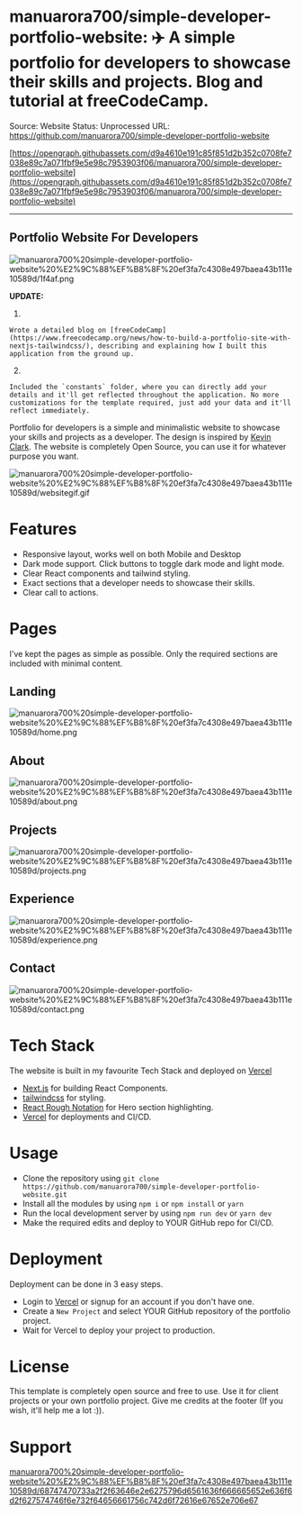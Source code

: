 # manuarora700/simple-developer-portfolio-website: ✈️ A simple portfolio for developers to showcase their skills and projects. Blog and tutorial at freeCodeCamp.

Source: Website
Status: Unprocessed
URL: https://github.com/manuarora700/simple-developer-portfolio-website

[https://opengraph.githubassets.com/d9a4610e191c85f851d2b352c0708fe7038e89c7a071fbf9e5e98c7953903f06/manuarora700/simple-developer-portfolio-website](https://opengraph.githubassets.com/d9a4610e191c85f851d2b352c0708fe7038e89c7a071fbf9e5e98c7953903f06/manuarora700/simple-developer-portfolio-website)

---

## Portfolio Website For Developers

![manuarora700%20simple-developer-portfolio-website%20%E2%9C%88%EF%B8%8F%20ef3fa7c4308e497baea43b111e10589d/1f4af.png](manuarora700%20simple-developer-portfolio-website%20%E2%9C%88%EF%B8%8F%20ef3fa7c4308e497baea43b111e10589d/1f4af.png)

**UPDATE:**

1. 
    
    Wrote a detailed blog on [freeCodeCamp](https://www.freecodecamp.org/news/how-to-build-a-portfolio-site-with-nextjs-tailwindcss/), describing and explaining how I built this application from the ground up.
    
2. 
    
    Included the `constants` folder, where you can directly add your details and it'll get reflected throughout the application. No more customizations for the template required, just add your data and it'll reflect immediately.
    

Portfolio for developers is a simple and minimalistic website to showcase your skills and projects as a developer. The design is inspired by [Kevin Clark](https://kevinclark.ca/). The website is completely Open Source, you can use it for whatever purpose you want.

![manuarora700%20simple-developer-portfolio-website%20%E2%9C%88%EF%B8%8F%20ef3fa7c4308e497baea43b111e10589d/websitegif.gif](manuarora700%20simple-developer-portfolio-website%20%E2%9C%88%EF%B8%8F%20ef3fa7c4308e497baea43b111e10589d/websitegif.gif)

# Features

- Responsive layout, works well on both Mobile and Desktop
- Dark mode support. Click buttons to toggle dark mode and light mode.
- Clear React components and tailwind styling.
- Exact sections that a developer needs to showcase their skills.
- Clear call to actions.

# Pages

I've kept the pages as simple as possible. Only the required sections are included with minimal content.

## Landing

![manuarora700%20simple-developer-portfolio-website%20%E2%9C%88%EF%B8%8F%20ef3fa7c4308e497baea43b111e10589d/home.png](manuarora700%20simple-developer-portfolio-website%20%E2%9C%88%EF%B8%8F%20ef3fa7c4308e497baea43b111e10589d/home.png)

## About

![manuarora700%20simple-developer-portfolio-website%20%E2%9C%88%EF%B8%8F%20ef3fa7c4308e497baea43b111e10589d/about.png](manuarora700%20simple-developer-portfolio-website%20%E2%9C%88%EF%B8%8F%20ef3fa7c4308e497baea43b111e10589d/about.png)

## Projects

![manuarora700%20simple-developer-portfolio-website%20%E2%9C%88%EF%B8%8F%20ef3fa7c4308e497baea43b111e10589d/projects.png](manuarora700%20simple-developer-portfolio-website%20%E2%9C%88%EF%B8%8F%20ef3fa7c4308e497baea43b111e10589d/projects.png)

## Experience

![manuarora700%20simple-developer-portfolio-website%20%E2%9C%88%EF%B8%8F%20ef3fa7c4308e497baea43b111e10589d/experience.png](manuarora700%20simple-developer-portfolio-website%20%E2%9C%88%EF%B8%8F%20ef3fa7c4308e497baea43b111e10589d/experience.png)

## Contact

![manuarora700%20simple-developer-portfolio-website%20%E2%9C%88%EF%B8%8F%20ef3fa7c4308e497baea43b111e10589d/contact.png](manuarora700%20simple-developer-portfolio-website%20%E2%9C%88%EF%B8%8F%20ef3fa7c4308e497baea43b111e10589d/contact.png)

# Tech Stack

The website is built in my favourite Tech Stack and deployed on [Vercel](https://vercel.com/)

- [Next.js](https://nextjs.org/) for building React Components.
- [tailwindcss](https://tailwindcss.com/) for styling.
- [React Rough Notation](https://roughnotation.com/) for Hero section highlighting.
- [Vercel](https://vercel.com/) for deployments and CI/CD.

# Usage

- Clone the repository using `git clone https://github.com/manuarora700/simple-developer-portfolio-website.git`
- Install all the modules by using `npm i` or `npm install` or `yarn`
- Run the local development server by using `npm run dev` or `yarn dev`
- Make the required edits and deploy to YOUR GitHub repo for CI/CD.

# Deployment

Deployment can be done in 3 easy steps.

- Login to [Vercel](https://vercel.com/) or signup for an account if you don't have one.
- Create a `New Project` and select YOUR GitHub repository of the portfolio project.
- Wait for Vercel to deploy your project to production.

# License

This template is completely open source and free to use. Use it for client projects or your own portfolio project. Give me credits at the footer (If you wish, it'll help me a lot :)).

# Support

[manuarora700%20simple-developer-portfolio-website%20%E2%9C%88%EF%B8%8F%20ef3fa7c4308e497baea43b111e10589d/68747470733a2f2f63646e2e6275796d6561636f666665652e636f6d2f627574746f6e732f64656661756c742d6f72616e67652e706e67](manuarora700%20simple-developer-portfolio-website%20%E2%9C%88%EF%B8%8F%20ef3fa7c4308e497baea43b111e10589d/68747470733a2f2f63646e2e6275796d6561636f666665652e636f6d2f627574746f6e732f64656661756c742d6f72616e67652e706e67)